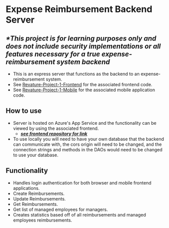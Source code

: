 # Expense Reimbursement Backend Server
## ***\*This project is for learning purposes only and does not include security implementations or all features necessary for a true expense-reimbursement system backend***
- This is an express server that functions as the backend to an expense-reimbursement system.
- See [Revature-Project-1-Frontend](https://github.com/wrkagel/Revature-Project-1-Frontend) for the associated frontend code.
- See [Revature-Project-1-Mobile](https://github.com/wrkagel/Revature-Project-1-Mobile) for the associated mobile application code.

## How to use
- Server is hosted on Azure's App Service and the functionality can be viewed by using the associated frontend. 
  - [***see frontend repository for link***](https://github.com/wrkagel/Revature-Project-1-Frontend)
- To use locally you will need to have your own database that the backend can communicate with, the cors origin will need to be changed, and the connection strings and methods in the DAOs would need to be changed to use your database.

## Functionality
- Handles login authentication for both browser and mobile frontend applications.
- Create Reimbursements.
- Update Reimbursements.
- Get Reimbursements.
- Get list of managed employees for managers.
- Creates statistics based off of all reimbursements and managed employees reimbursements.